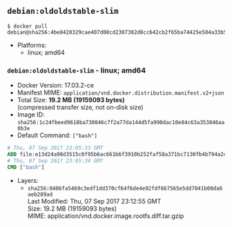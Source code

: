 ## `debian:oldoldstable-slim`

```console
$ docker pull debian@sha256:4be8420329cae407d08cd2307302d8cc642cb2f65ba74425e504a33b536e839f
```

-	Platforms:
	-	linux; amd64

### `debian:oldoldstable-slim` - linux; amd64

-	Docker Version: 17.03.2-ce
-	Manifest MIME: `application/vnd.docker.distribution.manifest.v2+json`
-	Total Size: **19.2 MB (19159093 bytes)**  
	(compressed transfer size, not on-disk size)
-	Image ID: `sha256:1c24fbeed9618ba738046c7f2a77da144d5fa990dac10e84c63a353846aa0b3e`
-	Default Command: `["bash"]`

```dockerfile
# Thu, 07 Sep 2017 23:05:33 GMT
ADD file:e13d24a98d3515c0f95b6ac661b6f3910b252faf58a371bc7130fb4b794a2c62 in / 
# Thu, 07 Sep 2017 23:05:34 GMT
CMD ["bash"]
```

-	Layers:
	-	`sha256:0406fa5469c3edf1dd370cf64f6de4e92fdf667565e5dd7041b08da6aeb289ad`  
		Last Modified: Thu, 07 Sep 2017 23:12:55 GMT  
		Size: 19.2 MB (19159093 bytes)  
		MIME: application/vnd.docker.image.rootfs.diff.tar.gzip
